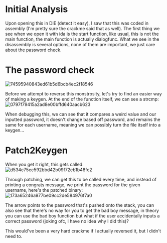# Initial Analysis
Upon opening this in DIE (detect it easy), I saw that this was coded in assembly (I'm pretty sure the crackme said that as well).
The first thing we see when we open it with ida is the start function, like usual, this is not the main function, the main function is actually dialogfunc.
What we see in the disassembly is several options, none of them are important, we just care about the password check. 
# The password check
![74595940843ed61b5d6bcb4ec2f18546](https://github.com/Boberttt/notes/assets/104478197/db5714c5-c62b-4774-bb8a-45749c0eba0c)


Before we attempt to reverse this monstrosity, let's try to find an easier way of making a keygen.
At the end of the function itself, we can see a strcmp:
![0797f79415a2ad8e00bffd640aacb623](https://github.com/Boberttt/notes/assets/104478197/6f552833-fb43-4137-bcfa-4b4aae2eb96f)

When debugging this, we can see that it compares a weird value and our inputted password, it doesn't change based off password, and remains the same for each username, meaning we can possibly turn the file itself into a keygen…
# Patch2Keygen
When you get it right, this gets called:
![d534c75ec592bbd42b09f72eb1b48fc2](https://github.com/Boberttt/notes/assets/104478197/6e090ca8-79f3-4045-9a9e-7ca29808ddef)

Through patching, we can get this to be called every time, and instead of printing a congrats message, we print the password for the given username, here's the patched binary:
![173a65246a977be09cc2de584976f7a0](https://github.com/Boberttt/notes/assets/104478197/d73c959f-7721-467b-aa54-d2e929cf3786)

The arrow points to the password that's pushed onto the stack, you can also see that there's no way for you to get the bad boy message, in theory you can use the bad boy function but what if the user accidentally inputs a correct password (joking ofc, I have no idea why I did this)?

This would've been a very hard crackme if I actually reversed it, but I didn't need to. 
